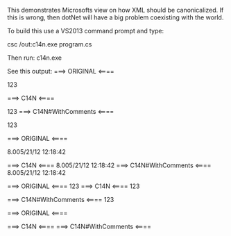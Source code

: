 This demonstrates Microsofts view on how XML should be canonicalized. If this is wrong, then dotNet will have a big problem coexisting with the world.

To build this use a VS2013 command prompt and type:

csc /out:c14n.exe program.cs

Then run:
c14n.exe

See this output:
===> ORIGINAL <====
<?xml version="1.0" encoding="utf-8"?><?xml-stylesheet href="doc.xsl"   type="text/xsl"   ?><root><child><inner>123</inner></child></root>
===> C14N <====
<?xml-stylesheet href="doc.xsl"   type="text/xsl"   ?>
<root><child><inner>123</inner></child></root>
===> C14N#WithComments <====
<?xml-stylesheet href="doc.xsl"   type="text/xsl"   ?>
<root><child><inner>123</inner></child></root>

===> ORIGINAL <====
<?xml version="1.0"?><root><child><MsInfo xmlns:t="test" t:test="1"><Metadata><Version>8.0</Version><CreationUTC>05/21/12 12:18:42</CreationUTC></Metadata></MsInfo></child></root>
===> C14N <====
<root><child><MsInfo xmlns:t="test" t:test="1"><Metadata><Version>8.0</Version><CreationUTC>05/21/12 12:18:42</CreationUTC></Metadata></MsInfo></child></root>
===> C14N#WithComments <====
<root><child><MsInfo xmlns:t="test" t:test="1"><Metadata><Version>8.0</Version><CreationUTC>05/21/12 12:18:42</CreationUTC></Metadata></MsInfo></child></root>

===> ORIGINAL <====
<root xmlns=""><child><inner>123</inner></child></root><?pi-without-data ?><!-- one for the road -->
===> C14N <====
<root><child><inner>123</inner></child></root>
<?pi-without-data?>
===> C14N#WithComments <====
<root><child><inner>123</inner></child></root>
<?pi-without-data?>
<!-- one for the road -->

===> ORIGINAL <====
<?xml version="1.0"?><root><child id="&quot;id&quot;" Id=""><!-- Comment --></child></root>
===> C14N <====
<root><child Id="" id="&quot;id&quot;"></child></root>
===> C14N#WithComments <====
<root><child Id="" id="&quot;id&quot;"><!-- Comment --></child></root>


